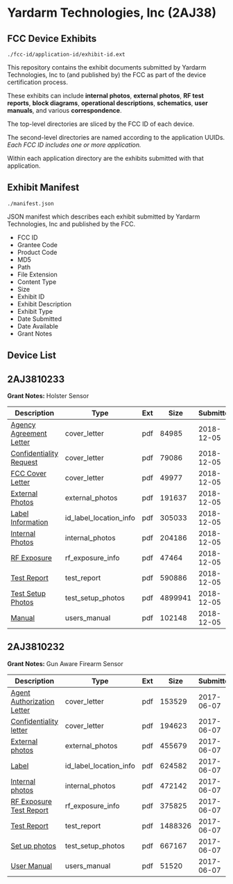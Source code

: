# Yardarm Technologies, Inc (2AJ38)
## FCC Device Exhibits

```
./fcc-id/application-id/exhibit-id.ext
```

This repository contains the exhibit documents submitted by Yardarm Technologies, Inc to (and published by) the FCC as part of the device certification process.

These exhibits can include **internal photos**, **external photos**, **RF test reports**, **block diagrams**, **operational descriptions**, **schematics**, **user manuals**, and various **correspondence**.

The top-level directories are sliced by the FCC ID of each device.

The second-level directories are named according to the application UUIDs. *Each FCC ID includes one or more application.*

Within each application directory are the exhibits submitted with that application. 

## Exhibit Manifest

```
./manifest.json
```

JSON manifest which describes each exhibit submitted by Yardarm Technologies, Inc and published by the FCC.

- FCC ID
- Grantee Code
- Product Code
- MD5
- Path
- File Extension
- Content Type
- Size
- Exhibit ID
- Exhibit Description
- Exhibit Type
- Date Submitted
- Date Available
- Grant Notes

## Device List
## 2AJ3810233
**Grant Notes:** Holster Sensor

| Description | Type | Ext | Size | Submitted | Available |
| ----------- | ---- | --- | ---- | --------- | --------- |
| [Agency Agreement Letter](2AJ3810233/c44bca96e2fd14bf5e565a7bdc34218f/4095952.pdf) | cover_letter | pdf | 84985 | 2018-12-05 | 2018-12-05 |
| [Confidentiality Request](2AJ3810233/c44bca96e2fd14bf5e565a7bdc34218f/4095953.pdf) | cover_letter | pdf | 79086 | 2018-12-05 | 2018-12-05 |
| [FCC Cover Letter](2AJ3810233/c44bca96e2fd14bf5e565a7bdc34218f/4095954.pdf) | cover_letter | pdf | 49977 | 2018-12-05 | 2018-12-05 |
| [External Photos](2AJ3810233/c44bca96e2fd14bf5e565a7bdc34218f/4095951.pdf) | external_photos | pdf | 191637 | 2018-12-05 | 2018-12-05 |
| [Label Information](2AJ3810233/c44bca96e2fd14bf5e565a7bdc34218f/4095956.pdf) | id_label_location_info | pdf | 305033 | 2018-12-05 | 2018-12-05 |
| [Internal Photos](2AJ3810233/c44bca96e2fd14bf5e565a7bdc34218f/4095955.pdf) | internal_photos | pdf | 204186 | 2018-12-05 | 2018-12-05 |
| [RF Exposure](2AJ3810233/c44bca96e2fd14bf5e565a7bdc34218f/4095960.pdf) | rf_exposure_info | pdf | 47464 | 2018-12-05 | 2018-12-05 |
| [Test Report](2AJ3810233/c44bca96e2fd14bf5e565a7bdc34218f/4095959.pdf) | test_report | pdf | 590886 | 2018-12-05 | 2018-12-05 |
| [Test Setup Photos](2AJ3810233/c44bca96e2fd14bf5e565a7bdc34218f/4095958.pdf) | test_setup_photos | pdf | 4899941 | 2018-12-05 | 2018-12-05 |
| [Manual](2AJ3810233/c44bca96e2fd14bf5e565a7bdc34218f/4095957.pdf) | users_manual | pdf | 102148 | 2018-12-05 | 2018-12-05 |
## 2AJ3810232
**Grant Notes:** Gun Aware Firearm Sensor

| Description | Type | Ext | Size | Submitted | Available |
| ----------- | ---- | --- | ---- | --------- | --------- |
| [Agent Authorization Letter](2AJ3810232/df38be522bcc0285950cb5b3db5ba3f6/3416469.pdf) | cover_letter | pdf | 153529 | 2017-06-07 | 2017-06-07 |
| [Confidentiality letter](2AJ3810232/df38be522bcc0285950cb5b3db5ba3f6/3416470.pdf) | cover_letter | pdf | 194623 | 2017-06-07 | 2017-06-07 |
| [External photos](2AJ3810232/df38be522bcc0285950cb5b3db5ba3f6/3416455.pdf) | external_photos | pdf | 455679 | 2017-06-07 | 2017-12-04 |
| [Label](2AJ3810232/df38be522bcc0285950cb5b3db5ba3f6/3416471.pdf) | id_label_location_info | pdf | 624582 | 2017-06-07 | 2017-06-07 |
| [Internal photos](2AJ3810232/df38be522bcc0285950cb5b3db5ba3f6/3416457.pdf) | internal_photos | pdf | 472142 | 2017-06-07 | 2017-12-04 |
| [RF Exposure Test Report](2AJ3810232/df38be522bcc0285950cb5b3db5ba3f6/3416453.pdf) | rf_exposure_info | pdf | 375825 | 2017-06-07 | 2017-06-07 |
| [Test Report](2AJ3810232/df38be522bcc0285950cb5b3db5ba3f6/3416472.pdf) | test_report | pdf | 1488326 | 2017-06-07 | 2017-06-07 |
| [Set up photos](2AJ3810232/df38be522bcc0285950cb5b3db5ba3f6/3416461.pdf) | test_setup_photos | pdf | 667167 | 2017-06-07 | 2017-12-04 |
| [User Manual](2AJ3810232/df38be522bcc0285950cb5b3db5ba3f6/3416460.pdf) | users_manual | pdf | 51520 | 2017-06-07 | 2017-12-04 |
